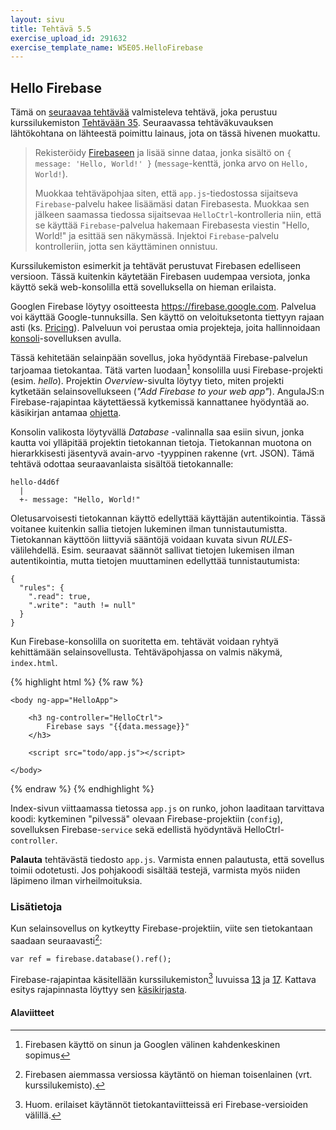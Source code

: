```yaml
---
layout: sivu
title: Tehtävä 5.5
exercise_upload_id: 291632
exercise_template_name: W5E05.HelloFirebase
---
```


## Hello Firebase 

Tämä on [seuraavaa tehtävää](../tehtava56) valmisteleva tehtävä, joka perustuu kurssilukemiston [Tehtävään 35]({{site.baseurl}}/weso/#vk-5-t35). Seuraavassa tehtäväkuvauksen lähtökohtana on lähteestä poimittu lainaus, jota on tässä hivenen muokattu.

> Rekisteröidy [Firebaseen][firebase] ja lisää sinne dataa, jonka sisältö on `{ message: 'Hello, World!' }` (`message`-kenttä, jonka arvo on `Hello, World!`).
> 
> Muokkaa tehtäväpohjaa siten, että `app.js`-tiedostossa sijaitseva `Firebase`-palvelu hakee lisäämäsi datan Firebasesta. Muokkaa sen jälkeen saamassa tiedossa sijaitsevaa `HelloCtrl`-kontrolleria niin, että se käyttää `Firebase`-palvelua hakemaan Firebasesta viestin "Hello, World!" ja esittää sen näkymässä. Injektoi `Firebase`-palvelu kontrolleriin, jotta sen käyttäminen onnistuu.

[firebase]: https://firebase.google.com

Kurssilukemiston esimerkit ja tehtävät perustuvat Firebasen edelliseen versioon. Tässä kuitenkin käytetään Firebasen uudempaa versiota, jonka käyttö sekä web-konsolilla että sovelluksella on hieman erilaista.

Googlen Firebase löytyy osoitteesta <https://firebase.google.com>. Palvelua voi käyttää Google-tunnuksilla. Sen käyttö on veloituksetonta tiettyyn rajaan asti (ks. [Pricing][pricing]). Palveluun voi perustaa omia projekteja, joita hallinnoidaan [konsoli][console]-sovelluksen avulla.

[pricing]: https://firebase.google.com/pricing/
[console]: https://console.firebase.google.com

Tässä kehitetään selainpään sovellus, joka hyödyntää Firebase-palvelun tarjoamaa tietokantaa. Tätä varten luodaan[^1] konsolilla uusi Firebase-projekti (esim. *hello*). Projektin *Overview*-sivulta löytyy tieto, miten projekti kytketään selainsovellukseen (*"Add Firebase to your web app"*). AngulaJS:n Firebase-rajapintaa käytettäessä kytkemissä kannattanee hyödyntää ao. käsikirjan antamaa [ohjetta][initialize].

[initialize]: https://github.com/firebase/angularfire/blob/master/docs/reference.md#initialization

[^1]: Firebasen käyttö on sinun ja Googlen välinen kahdenkeskinen sopimus

Konsolin valikosta löytyvällä *Database* -valinnalla saa esiin sivun, jonka kautta voi ylläpitää projektin tietokannan tietoja. Tietokannan muotona on hierarkkisesti jäsentyvä avain-arvo -tyyppinen rakenne (vrt. JSON). Tämä tehtävä odottaa seuraavanlaista sisältöä tietokannalle:

~~~
hello-d4d6f
  | 
  +- message: "Hello, World!"
~~~

Oletusarvoisesti tietokannan käyttö edellyttää käyttäjän autentikointia. Tässä voitanee kuitenkin sallia tietojen lukeminen ilman tunnistautumistta. Tietokannan käyttöön liittyviä sääntöjä voidaan kuvata sivun *RULES*-välilehdellä. Esim. seuraavat säännöt sallivat tietojen lukemisen ilman autentikointia, mutta tietojen muuttaminen edellyttää tunnistautumista:

~~~
{
  "rules": {
    ".read": true,
    ".write": "auth != null"
  }
}
~~~

Kun Firebase-konsolilla on suoritetta em. tehtävät voidaan ryhtyä kehittämään selainsovellusta. Tehtäväpohjassa on valmis näkymä, `index.html`.

{% highlight html %}
{% raw %}

    <body ng-app="HelloApp">

        <h3 ng-controller="HelloCtrl">
            Firebase says "{{data.message}}"
        </h3>

        <script src="todo/app.js"></script>

    </body>

{% endraw %}
{% endhighlight %}

Index-sivun viittaamassa tietossa `app.js` on runko, johon laaditaan tarvittava koodi: kytkeminen "pilvessä" olevaan Firebase-projektiin (`config`), sovelluksen Firebase-`service` sekä edellistä hyödyntävä HelloCtrl-`controller`.

**Palauta** tehtävästä tiedosto `app.js`. Varmista ennen palautusta, että sovellus toimii odotetusti. Jos pohjakoodi sisältää testejä, varmista myös niiden läpimeno ilman virheilmoituksia.

### Lisätietoja

Kun selainsovellus on kytkeytty Firebase-projektiin, viite sen tietokantaan saadaan seuraavasti[^2]:

[^2]: Firebasen aiemmassa versiossa käytäntö on hieman toisenlainen (vrt. kurssilukemisto).

~~~
var ref = firebase.database().ref();
~~~

Firebase-rajapintaa  käsitellään  kurssilukemiston[^3] luvuissa [13][weso-13] ja [17][weso-17]. Kattava esitys rajapinnasta löyttyy sen [käsikirjasta][angularfire].

[^3]: Huom. erilaiset käytännöt tietokantaviitteissä eri Firebase-versioiden välillä.

[weso-13]: {{site.baseurl}}/weso/#13-Jatketaan-keskustelua-palvelimen-kanssa:-Firebase
[weso-17]: {{site.baseurl}}/weso/#17-Suurempi-Angular-sovellus:-Elokuvakirjasto
[angularfire]: https://github.com/firebase/angularfire/blob/master/docs/reference.md





#### Alaviitteet



